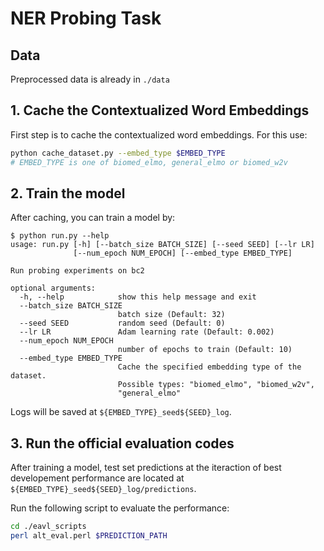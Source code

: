 # NER Probing Task

## Data
Preprocessed data is already in ```./data```

## 1. Cache the Contextualized Word Embeddings
First step is to cache the contextualized word embeddings. For this use:

```bash
python cache_dataset.py --embed_type $EMBED_TYPE
# EMBED_TYPE is one of biomed_elmo, general_elmo or biomed_w2v
```

## 2. Train the model
After caching, you can train a model by:

```
$ python run.py --help
usage: run.py [-h] [--batch_size BATCH_SIZE] [--seed SEED] [--lr LR]
              [--num_epoch NUM_EPOCH] [--embed_type EMBED_TYPE]

Run probing experiments on bc2

optional arguments:
  -h, --help            show this help message and exit
  --batch_size BATCH_SIZE
                        batch size (Default: 32)
  --seed SEED           random seed (Default: 0)
  --lr LR               Adam learning rate (Default: 0.002)
  --num_epoch NUM_EPOCH
                        number of epochs to train (Default: 10)
  --embed_type EMBED_TYPE
                        Cache the specified embedding type of the dataset.
                        Possible types: "biomed_elmo", "biomed_w2v",
                        "general_elmo"
```

Logs will be saved at ```${EMBED_TYPE}_seed${SEED}_log```.

## 3. Run the official evaluation codes
After training a model, test set predictions at the iteraction of best developement performance are located at ```${EMBED_TYPE}_seed${SEED}_log/predictions```.

Run the following script to evaluate the performance:

```bash
cd ./eavl_scripts
perl alt_eval.perl $PREDICTION_PATH
```
